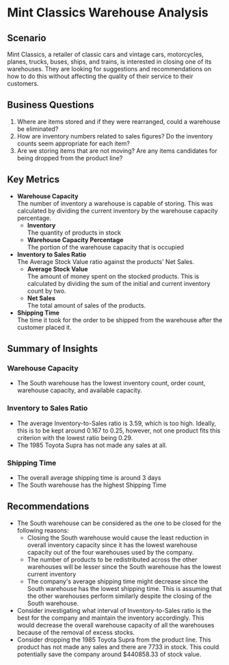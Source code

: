 # Mint Classics Warehouse Analysis

## Scenario
Mint Classics, a retailer of classic cars and vintage cars, motorcycles, planes, trucks, buses, ships, and trains, is interested in
closing one of its warehouses. They are looking for suggestions and recommendations on how to do this without affecting the 
quality of their service to their customers.

## Business Questions
1. Where are items stored and if they were rearranged, could a warehouse be eliminated?
2. How are inventory numbers related to sales figures? Do the inventory counts seem appropriate for each item?
3. Are we storing items that are not moving? Are any items candidates for being dropped from the product line?

## Key Metrics
* **Warehouse Capacity** </br>
  The number of inventory a warehouse is capable of storing. This was calculated by dividing the current inventory by the
  warehouse capacity percentage.
  * **Inventory** </br> The quantity of products in stock
  * **Warehouse Capacity Percentage** </br> The portion of the warehouse capacity that is occupied
* **Inventory to Sales Ratio** </br>
  The Average Stock Value ratio against the products' Net Sales.
  * **Average Stock Value** </br>
    The amount of money spent on the stocked products. This is calculated by dividing the sum of the initial and current inventory
    count by two.
  * **Net Sales** </br>
    The total amount of sales of the products.
* **Shipping Time** </br>
  The time it took for the order to be shipped from the warehouse after the customer placed it.

## Summary of Insights

### Warehouse Capacity
* The South warehouse has the lowest inventory count, order count, warehouse capacity, and available capacity.
### Inventory to Sales Ratio
* The average Inventory-to-Sales ratio is 3.59, which is too high. Ideally, this is to be kept around 0.167 to 0.25, however, not one product
  fits this criterion with the lowest ratio being 0.29.
* The 1985 Toyota Supra has not made any sales at all.
### Shipping Time
* The overall average shipping time is around 3 days
* The South warehouse has the highest Shipping Time

## Recommendations
* The South warehouse can be considered as the one to be closed for the following reasons:
  * Closing the South warehouse would cause the least reduction in overall inventory capacity since it has the lowest warehouse capacity
    out of the four warehouses used by the company.
  * The number of products to be redistributed across the other warehouses will be lesser since the South warehouse has the lowest current
    inventory
  * The company's average shipping time might decrease since the South warehouse has the lowest shipping time. This is assuming that the other
    warehouses perform similarly despite the closing of the South warehouse.
* Consider investigating what interval of Inventory-to-Sales ratio is the best for the company and maintain the inventory accordingly. This would
  decrease the overall warehouse capacity of all the warehouses because of the removal of excess stocks.
* Consider dropping the 1985 Toyota Supra from the product line. This product has not made any sales and there are 7733 in stock.
  This could potentially save the company around $440858.33 of stock value.
